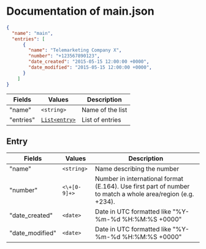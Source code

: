 # Documentation of main.json
```json
{ 
  "name": "main",
  "entries": [ 
      { 
        "name": "Telemarketing Company X",
        "number": "+123567890123",
        "date_created": "2015-05-15 12:00:00 +0000",
        "date_modified": "2015-05-15 12:00:00 +0000",
      }
    ]
}
```
Fields    | Values                  | Description
--------- | ----------------------- | ------------
"name"    | `<string>`              | Name of the list
"entries" | [`List<entry>`](#entry) | List of entries

## <a name="entry"></a> Entry
Fields          | Values       | Description
--------------- | ------------ | ------------
"name"          | `<string>`   | Name describing the number
"number"        | `<\+[0-9]+>` | Number in international format (E.164). Use first part of number to match a whole area/region (e.g. +234).
"date_created"  | `<date>`     | Date in UTC formatted like "%Y-%m-%d %H:%M:%S +0000"
"date_modified" | `<date>`     | Date in UTC formatted like "%Y-%m-%d %H:%M:%S +0000"

